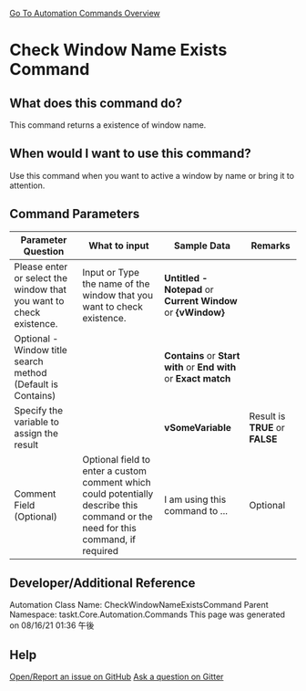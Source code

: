 <!--TITLE: Check Window Name Exists Command -->
<!-- SUBTITLE: a command in the Window Commands group. -->
[Go To Automation Commands Overview](/automation-commands.md)


# Check Window Name Exists Command


## What does this command do?
This command returns a existence of window name.


## When would I want to use this command?
Use this command when you want to active a window by name or bring it to attention.


## Command Parameters
| Parameter Question   	| What to input  	|  Sample Data 	| Remarks  	|
| ---                    | ---               | ---           | ---       |
|Please enter or select the window that you want to check existence.|Input or Type the name of the window that you want to check existence.|**Untitled - Notepad** or **Current Window** or **{vWindow}**||
|Optional - Window title search method (Default is Contains)||**Contains** or **Start with** or **End with** or **Exact match**||
|Specify the variable to assign the result||**vSomeVariable**|Result is **TRUE** or **FALSE**|
|Comment Field (Optional)|Optional field to enter a custom comment which could potentially describe this command or the need for this command, if required|I am using this command to ...|Optional|










## Developer/Additional Reference
Automation Class Name: CheckWindowNameExistsCommand
Parent Namespace: taskt.Core.Automation.Commands
This page was generated on 08/16/21 01:36 午後


## Help
[Open/Report an issue on GitHub](https://github.com/saucepleez/taskt/issues/new)
[Ask a question on Gitter](https://gitter.im/taskt-rpa/Lobby)
